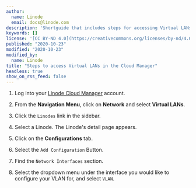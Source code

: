 ```yaml
---
author:
  name: Linode
  email: docs@linode.com
description: 'Shortguide that includes steps for accessing Virtual LANs in the Cloud Manager.'
keywords: []
license: '[CC BY-ND 4.0](https://creativecommons.org/licenses/by-nd/4.0)'
published: "2020-10-23"
modified: "2020-10-23"
modified_by:
  name: Linode
title: "Steps to access Virtual LANs in the Cloud Manager"
headless: true
show_on_rss_feed: false
---
```


1. Log into your [Linode Cloud Manager](https://cloud.linode.com/) account.

1. From the **Navigation Menu**, click on **Network** and select **Virtual LANs**.

1. Click the `Linodes` link in the sidebar.

1. Select a Linode. The Linode's detail page appears.

1. Click on the **Configurations** tab.

1. Select the `Add Configuration` Button.

1. Find the `Network Interfaces` section.

1. Select the dropdown menu under the interface you would like to configure your VLAN for, and select `VLAN`.
